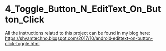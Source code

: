 # 4_Toggle_Button_N_EditText_On_Button_Click

All the instructions related to this project can be found in my blog here:
https://shyamtechno.blogspot.com/2017/10/android-edittext-on-button-click-toggle.html

